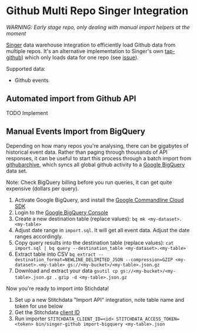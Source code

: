 # Github Multi Repo Singer Integration

*WARNING: Early stage repo, only dealing with manual import helpers at the moment*

[Singer](https://singer.io/) data warehouse integration to
efficiently load Github data from multiple repos.
It's an alternative implementation to Singer's own [tap-github](https://github.com/singer-io/tap-github))
which only loads data for one repo (see [issue](https://github.com/singer-io/tap-github/issues/19)).

Supported data:

 * Github events

## Automated import from Github API

TODO Implement

## Manual Events Import from BigQuery

Depending on how many repos you're analysing,
there can be gigabytes of historical event data.
Rather than paging through thousands of API responses,
it can be useful to start this process through a batch import
from [githubarchive](http://www.githubarchive.org/),
which syncs all global github activity to a [Google BigQuery](https://cloud.google.com/bigquery/)
data set.

Note: Check BigQuery billing before you run queries,
it can get quite expensive (dollars per query).

1. Activate Google BigQuery, and install the [Google Commandline Cloud SDK](https://cloud.google.com/bigquery/docs/quickstarts/quickstart-command-line)
1. Login to the [Google BigQuery Console](https://cloud.google.com/bigquery/)
1. Create a new destination table (replace values):
   ```bq mk <my-dataset>.<my-table>```
1. Adjust date range in `import.sql`.
   It will get all event data. Adjust the date ranges accordingly.
1. Copy query results into the destination table (replace values):
   ```cat import.sql | bq query --destination_table <my-dataset>.<my-table>```
1. Extract table into CSV
   ```bq extract --destination_format=NEWLINE_DELIMITED_JSON --compression=GZIP <my-dataset>.<my-table> gs://<my-bucket>/<my-table>.json.gz```
1. Download and extract your data
   ```gsutil cp gs://<my-bucket>/<my-table>.json.gz .```
   ```gzip -d <my-table>.json.gz```

Now you're ready to import into Stichdata!

1. Set up a new Stitchdata "Import API" integration, note table name and token for use below
1. Get the Stitchdata [client ID](https://www.stitchdata.com/docs/integrations/import-api#client-id)
1. Run importer
   ```STITCHDATA_CLIENT_ID=<id> STITCHDATA_ACCESS_TOKEN=<token> bin/singer-github import-bigquery <my-table>.json```